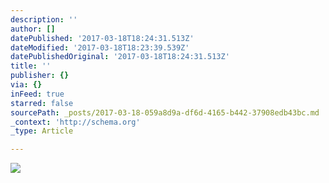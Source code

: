 ```yaml
---
description: ''
author: []
datePublished: '2017-03-18T18:24:31.513Z'
dateModified: '2017-03-18T18:23:39.539Z'
datePublishedOriginal: '2017-03-18T18:24:31.513Z'
title: ''
publisher: {}
via: {}
inFeed: true
starred: false
sourcePath: _posts/2017-03-18-059a8d9a-df6d-4165-b442-37908edb43bc.md
_context: 'http://schema.org'
_type: Article

---
```

![](https://the-grid-user-content.s3-us-west-2.amazonaws.com/e642eedd-e468-4f56-8e77-78d8cd0fd25a.jpg)